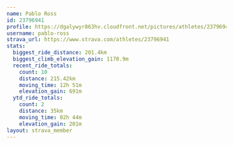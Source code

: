 ```yaml
---
name: Pablo Ross
id: 23796941
profile: https://dgalywyr863hv.cloudfront.net/pictures/athletes/23796941/14615399/1/large.jpg
username: pablo-ross
strava_url: https://www.strava.com/athletes/23796941
stats:
  biggest_ride_distance: 201.4km
  biggest_climb_elevation_gain: 1170.9m
  recent_ride_totals:
    count: 10
    distance: 215.42km
    moving_time: 12h 51m
    elevation_gain: 691m
  ytd_ride_totals:
    count: 2
    distance: 35km
    moving_time: 02h 44m
    elevation_gain: 201m
layout: strava_member
--- 
```


